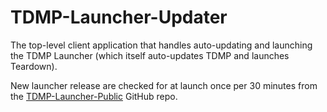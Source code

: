 # TDMP-Launcher-Updater
The top-level client application that handles auto-updating and launching the TDMP Launcher (which itself auto-updates TDMP and launches Teardown).

New launcher release are checked for at launch once per 30 minutes from the [TDMP-Launcher-Public](https://github.com/TDMP-Team/TDMP-Launcher-Public) GitHub repo.
